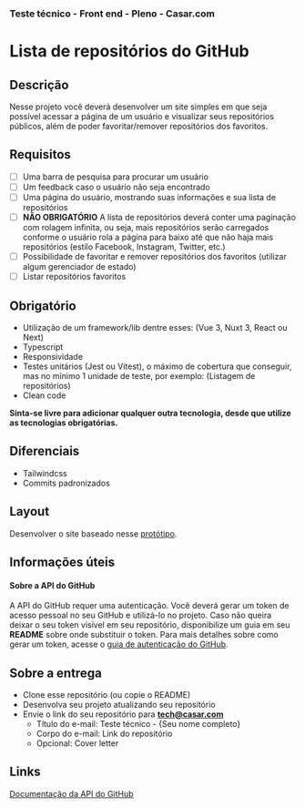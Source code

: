 ### Teste técnico - Front end - Pleno - Casar.com

# Lista de repositórios do GitHub

## Descrição

Nesse projeto você deverá desenvolver um site simples em que seja possível acessar a página de um usuário e visualizar seus repositórios públicos, além de poder favoritar/remover repositórios dos favoritos.

## Requisitos

- [ ] Uma barra de pesquisa para procurar um usuário
- [ ] Um feedback caso o usuário não seja encontrado
- [ ] Uma página do usuário, mostrando suas informações e sua lista de repositórios
- [ ] **NÃO OBRIGATÓRIO** A lista de repositórios deverá conter uma paginação com rolagem infinita, ou seja, mais repositórios serão carregados conforme o usuário rola a página para baixo até que não haja mais repositórios (estilo Facebook, Instagram, Twitter, etc.)
- [ ] Possibilidade de favoritar e remover repositórios dos favoritos (utilizar algum gerenciador de estado)
- [ ] Listar repositórios favoritos

## Obrigatório

- Utilização de um framework/lib dentre esses: (Vue 3, Nuxt 3, React ou Next)
- Typescript
- Responsividade
- Testes unitários (Jest ou Vitest), o máximo de cobertura que conseguir, mas no mínimo 1 unidade de teste, por exemplo: (Listagem de repositórios)
- Clean code

**Sinta-se livre para adicionar qualquer outra tecnologia, desde que utilize as tecnologias obrigatórias.**

## Diferenciais

- Tailwindcss
- Commits padronizados

## Layout

Desenvolver o site baseado nesse [protótipo](https://www.figma.com/file/NPsgIQuNZEv46Jy9u1d90E/Processo-Seletivo?node-id=0%3A1).

## Informações úteis

#### Sobre a API do GitHub

A API do GitHub requer uma autenticação. Você deverá gerar um token de acesso pessoal no seu GitHub e utilizá-lo no projeto.
Caso não queira deixar o seu token visível em seu repositório, disponibilize um guia em seu **README** sobre onde substituir o token.
Para mais detalhes sobre como gerar um token, acesse o [guia de autenticação do GitHub](https://docs.github.com/pt/rest/authentication/authenticating-to-the-rest-api?apiVersion=2022-11-28).


## Sobre a entrega

- Clone esse repositório (ou copie o README)
- Desenvolva seu projeto atualizando seu repositório
- Envie o link do seu repositório para **tech@casar.com**
    - Título do e-mail: Teste técnico - {Seu nome completo}
    - Corpo do e-mail: Link do repositório
    - Opcional: Cover letter

## Links

[Documentação da API do GitHub](https://docs.github.com/pt/rest?apiVersion=2022-11-28)
